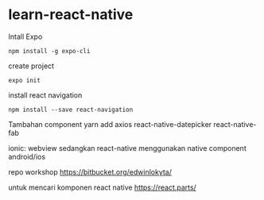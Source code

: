 # learn-react-native
Intall Expo
```
npm install -g expo-cli 
```

create project
```
expo init
```

install react navigation
```
npm install --save react-navigation
```
Tambahan component
yarn add axios react-native-datepicker react-native-fab

ionic: webview sedangkan react-native menggunakan native component android/ios

repo workshop 
https://bitbucket.org/edwinlokyta/

untuk mencari komponen react native
https://react.parts/


 